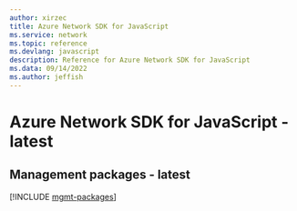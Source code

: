 ```yaml
---
author: xirzec
title: Azure Network SDK for JavaScript
ms.service: network
ms.topic: reference
ms.devlang: javascript
description: Reference for Azure Network SDK for JavaScript
ms.data: 09/14/2022
ms.author: jeffish
---
```

# Azure Network SDK for JavaScript - latest

## Management packages - latest
[!INCLUDE [mgmt-packages](network-mgmt-index.md)]